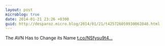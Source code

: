 ```yaml
---
layout: post
microblog: true
date: 2014-01-21 23:26 +0300
guid: http://desparoz.micro.blog/2014/01/21/t425726059930062848.html
---
```

The AVN Has to Change its Name [t.co/NSfysu9t4...](http://t.co/NSfysu9t4W)
